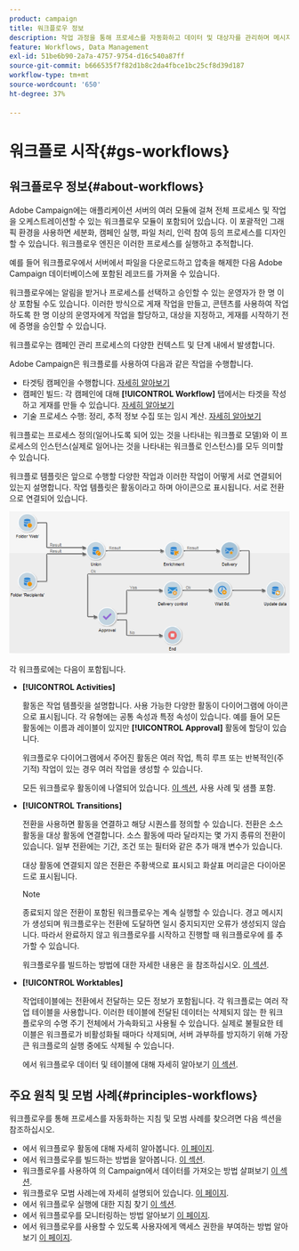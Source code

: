 ```yaml
---
product: campaign
title: 워크플로우 정보
description: 작업 과정을 통해 프로세스를 자동화하고 데이터 및 대상자를 관리하며 메시지 전송 등을 수행할 수 있습니다
feature: Workflows, Data Management
exl-id: 51be6b90-2a7a-4757-9754-d16c540a87ff
source-git-commit: b666535f7f82d1b8c2da4fbce1bc25cf8d39d187
workflow-type: tm+mt
source-wordcount: '650'
ht-degree: 37%

---
```


# 워크플로 시작{#gs-workflows}



## 워크플로우 정보{#about-workflows}

Adobe Campaign에는 애플리케이션 서버의 여러 모듈에 걸쳐 전체 프로세스 및 작업을 오케스트레이션할 수 있는 워크플로우 모듈이 포함되어 있습니다. 이 포괄적인 그래픽 환경을 사용하면 세분화, 캠페인 실행, 파일 처리, 인력 참여 등의 프로세스를 디자인할 수 있습니다. 워크플로우 엔진은 이러한 프로세스를 실행하고 추적합니다.

예를 들어 워크플로우에서 서버에서 파일을 다운로드하고 압축을 해제한 다음 Adobe Campaign 데이터베이스에 포함된 레코드를 가져올 수 있습니다.

워크플로우에는 알림을 받거나 프로세스를 선택하고 승인할 수 있는 운영자가 한 명 이상 포함될 수도 있습니다. 이러한 방식으로 게재 작업을 만들고, 콘텐츠를 사용하여 작업하도록 한 명 이상의 운영자에게 작업을 할당하고, 대상을 지정하고, 게재를 시작하기 전에 증명을 승인할 수 있습니다.

워크플로우는 캠페인 관리 프로세스의 다양한 컨텍스트 및 단계 내에서 발생합니다.

Adobe Campaign은 워크플로를 사용하여 다음과 같은 작업을 수행합니다.

* 타겟팅 캠페인을 수행합니다. [자세히 알아보기](building-a-workflow.md#implementation-steps-)
* 캠페인 빌드: 각 캠페인에 대해 **[!UICONTROL Workflow]** 탭에서는 타겟을 작성하고 게재를 만들 수 있습니다. [자세히 알아보기](building-a-workflow.md#campaign-workflows)
* 기술 프로세스 수행: 정리, 추적 정보 수집 또는 임시 계산. [자세히 알아보기](building-a-workflow.md#technical-workflows)

워크플로는 프로세스 정의(일어나도록 되어 있는 것을 나타내는 워크플로 모델)와 이 프로세스의 인스턴스(실제로 일어나는 것을 나타내는 워크플로 인스턴스)를 모두 의미할 수 있습니다.

워크플로 템플릿은 앞으로 수행할 다양한 작업과 이러한 작업이 어떻게 서로 연결되어 있는지 설명합니다. 작업 템플릿은 활동이라고 하며 아이콘으로 표시됩니다. 서로 전환으로 연결되어 있습니다.

![](assets/example1.png)

각 워크플로에는 다음이 포함됩니다.

* **[!UICONTROL Activities]**

  활동은 작업 템플릿을 설명합니다. 사용 가능한 다양한 활동이 다이어그램에 아이콘으로 표시됩니다. 각 유형에는 공통 속성과 특정 속성이 있습니다. 예를 들어 모든 활동에는 이름과 레이블이 있지만 **[!UICONTROL Approval]** 활동에 할당이 있습니다.

  워크플로우 다이어그램에서 주어진 활동은 여러 작업, 특히 루프 또는 반복적인(주기적) 작업이 있는 경우 여러 작업을 생성할 수 있습니다.

  모든 워크플로우 활동이에 나열되어 있습니다. [이 섹션](about-activities.md), 사용 사례 및 샘플 포함.

* **[!UICONTROL Transitions]**

  전환을 사용하면 활동을 연결하고 해당 시퀀스를 정의할 수 있습니다. 전환은 소스 활동을 대상 활동에 연결합니다. 소스 활동에 따라 달라지는 몇 가지 종류의 전환이 있습니다. 일부 전환에는 기간, 조건 또는 필터와 같은 추가 매개 변수가 있습니다.

  대상 활동에 연결되지 않은 전환은 주황색으로 표시되고 화살표 머리글은 다이아몬드로 표시됩니다.

  >[!NOTE]
  >
  >종료되지 않은 전환이 포함된 워크플로우는 계속 실행할 수 있습니다. 경고 메시지가 생성되며 워크플로우는 전환에 도달하면 일시 중지되지만 오류가 생성되지 않습니다. 따라서 완료하지 않고 워크플로우를 시작하고 진행할 때 워크플로우에 를 추가할 수 있습니다.

  워크플로우를 빌드하는 방법에 대한 자세한 내용은 을 참조하십시오. [이 섹션](building-a-workflow.md).

* **[!UICONTROL Worktables]**

  작업테이블에는 전환에서 전달하는 모든 정보가 포함됩니다. 각 워크플로는 여러 작업 테이블을 사용합니다. 이러한 테이블에 전달된 데이터는 삭제되지 않는 한 워크플로우의 수명 주기 전체에서 가속화되고 사용될 수 있습니다. 실제로 불필요한 테이블은 워크플로가 비활성화될 때마다 삭제되며, 서버 과부하를 방지하기 위해 가장 큰 워크플로의 실행 중에도 삭제될 수 있습니다.

  에서 워크플로우 데이터 및 테이블에 대해 자세히 알아보기 [이 섹션](how-to-use-workflow-data.md).

## 주요 원칙 및 모범 사례{#principles-workflows}

워크플로우를 통해 프로세스를 자동화하는 지침 및 모범 사례를 찾으려면 다음 섹션을 참조하십시오.

* 에서 워크플로우 활동에 대해 자세히 알아봅니다. [이 페이지](how-to-use-workflow-data.md).
* 에서 워크플로우를 빌드하는 방법을 알아봅니다. [이 섹션](building-a-workflow.md).
* 워크플로우를 사용하여 의 Campaign에서 데이터를 가져오는 방법 살펴보기 [이 섹션](../../platform/using/import-export-workflows.md).
* 워크플로우 모범 사례는에 자세히 설명되어 있습니다. [이 페이지](workflow-best-practices.md).
* 에서 워크플로우 실행에 대한 지침 찾기 [이 섹션](starting-a-workflow.md).
* 에서 워크플로우를 모니터링하는 방법 알아보기 [이 페이지](monitoring-workflow-execution.md).
* 에서 워크플로우를 사용할 수 있도록 사용자에게 액세스 권한을 부여하는 방법 알아보기 [이 페이지](managing-rights.md).
